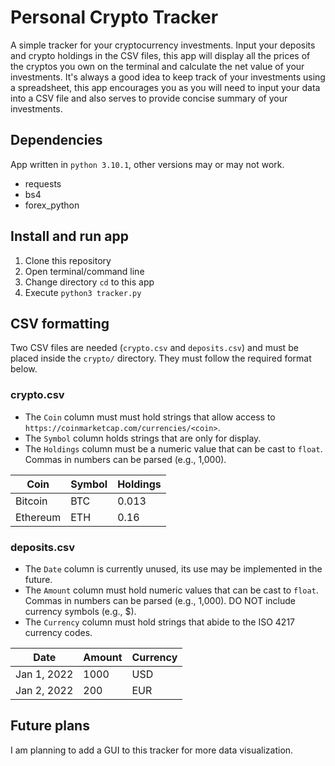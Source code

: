 # Personal Crypto Tracker
A simple tracker for your cryptocurrency investments. Input your deposits and crypto holdings in the CSV files, this app will display all the prices of the cryptos you own on the terminal and calculate the net value of your investments. It's always a good idea to keep track of your investments using a spreadsheet, this app encourages you as you will need to input your data into a CSV file and also serves to provide concise summary of your investments.

## Dependencies
App written in `python 3.10.1`, other versions may or may not work.
- requests
- bs4
- forex_python

## Install and run app
1. Clone this repository
2. Open terminal/command line
3. Change directory `cd` to this app
4. Execute `python3 tracker.py`

## CSV formatting
Two CSV files are needed (`crypto.csv` and `deposits.csv`) and must be placed inside the `crypto/` directory. They must follow the required format below.

### crypto.csv
- The `Coin` column must must hold strings that allow access to `https://coinmarketcap.com/currencies/<coin>`.
- The `Symbol` column holds strings that are only for display.
- The `Holdings` column must be a numeric value that can be cast to `float`. Commas in numbers can be parsed (e.g., 1,000).

| Coin | Symbol | Holdings |
| -- | -- | -- |
| Bitcoin | BTC | 0.013 |
| Ethereum | ETH | 0.16 |

### deposits.csv
- The `Date` column is currently unused, its use may be implemented in the future.
- The `Amount` column must hold numeric values that can be cast to `float`. Commas in numbers can be parsed (e.g., 1,000). DO NOT include currency symbols (e.g., $).
- The `Currency` column must hold strings that abide to the ISO 4217 currency codes.

| Date | Amount | Currency |
| -- | -- | -- |
| Jan 1, 2022 | 1000 | USD |
| Jan 2, 2022 | 200 | EUR |

## Future plans
I am planning to add a GUI to this tracker for more data visualization.

